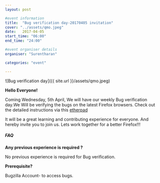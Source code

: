 ```yaml
---
layout: post

#event information
title:  "Bug verification day-20170405 invitation"
cover: "../assets/qmo.jpeg"
date:   2017-04-05
start_time: "06:00"
end_time: "24:00"

#event organiser details
organiser: "Surentharan"

categories: "event"

---
```

![Bug verification day]({{ site.url }}/assets/qmo.jpeg)


**Hello Everyone!**

Coming Wednesday, 5th April, We will have our weekly Bug verification day.We Will be verifying the bugs on the latest Firefox browsers. Check out the detailed instructions via this [etherpad](https://public.etherpad-mozilla.org/p/MozillaIN_QA_Bug_Verification_Day_20170405)

It will be a great learning and contributing experience for everyone. And hereby invite you to join us. Lets work together for a better Firefox!!!

##### FAQ

**Any previous experience is required ?**

No previous experience is required for Bug verification.


**Prerequisite?**

Bugzilla Account- to access bugs.
